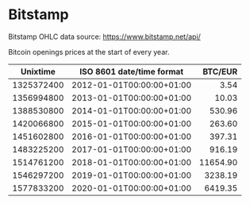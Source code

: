 # Bitstamp
Bitstamp OHLC data source: https://www.bitstamp.net/api/

Bitcoin openings prices at the start of every year.

| Unixtime   | ISO 8601 date/time format | BTC/EUR   |
|------------|---------------------------|----------:|
| 1325372400 | 2012-01-01T00:00:00+01:00 |      3.54 |
| 1356994800 | 2013-01-01T00:00:00+01:00 |     10.03 |
| 1388530800 | 2014-01-01T00:00:00+01:00 |    530.96 |
| 1420066800 | 2015-01-01T00:00:00+01:00 |    263.60 |
| 1451602800 | 2016-01-01T00:00:00+01:00 |    397.31 |
| 1483225200 | 2017-01-01T00:00:00+01:00 |    916.19 |
| 1514761200 | 2018-01-01T00:00:00+01:00 |  11654.90 |
| 1546297200 | 2019-01-01T00:00:00+01:00 |   3238.19 |
| 1577833200 | 2020-01-01T00:00:00+01:00 |   6419.35 |
